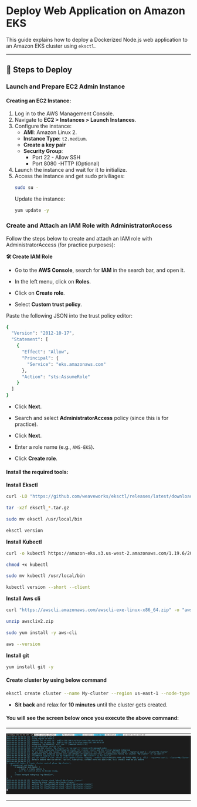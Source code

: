 # Deploy Web Application on Amazon EKS

This guide explains how to deploy a Dockerized Node.js web application to an Amazon EKS cluster using `eksctl`.

---


## 🚀 Steps to Deploy

### Launch and Prepare EC2 Admin Instance

#### Creating an EC2 Instance:

1. Log in to the AWS Management Console.
2. Navigate to **EC2 > Instances > Launch Instances**.
3. Configure the instance:
   - **AMI**: Amazon Linux 2.
   - **Instance Type**: `t2.medium`.
   - **Create a key pair**
   - **Security Group**: 
     -  Port 22 - Allow SSH 
     -  Port 8080 -HTTP (Optional)
4. Launch the instance and wait for it to initialize.
5. Access the instance and get sudo priviliages: 
   ```bash
   sudo su -
   ```
   Update the instance:
   ```bash
   yum update -y
   ```

###  Create and Attach an IAM Role with AdministratorAccess
Follow the steps below to create and attach an IAM role with AdministratorAccess (for practice purposes):

**🛠️ Create IAM Role**

- Go to the **AWS Console**, search for **IAM** in the search bar, and open it.

- In the left menu, click on **Roles**.

- Click on **Create role**.

- Select **Custom trust policy**.

Paste the following JSON into the trust policy editor:

```bash
{
  "Version": "2012-10-17",
  "Statement": [
    {
      "Effect": "Allow",
      "Principal": {
        "Service": "eks.amazonaws.com"
      },
      "Action": "sts:AssumeRole"
    }
  ]
}
```

- Click **Next**.

- Search and select **AdministratorAccess** policy (since this is for practice).

- Click **Next**.

- Enter a role name (e.g., `AWS-EKS`).

- Click **Create role**.


#### Install the required tools:

**Install Eksctl**

```bash
curl -LO "https://github.com/weaveworks/eksctl/releases/latest/download/eksctl_$(uname -s)_amd64.tar.gz"
```
```bash
tar -xzf eksctl_*.tar.gz
```
```bash
sudo mv eksctl /usr/local/bin
```
```bash
eksctl version
```
**Install Kubectl**
```bash
curl -o kubectl https://amazon-eks.s3.us-west-2.amazonaws.com/1.19.6/2021-01-05/bin/linux/amd64/kubectl
```
```bash
chmod +x kubectl
```
```bash
sudo mv kubectl /usr/local/bin
```
```bash
kubectl version --short --client
```
**Install Aws cli**
```bash
curl "https://awscli.amazonaws.com/awscli-exe-linux-x86_64.zip" -o "awscliv2.zip"
```
```bash
unzip awscliv2.zip
```

```bash
sudo yum install -y aws-cli
```
```bash
aws --version
```
**Install git**
```bash
yum install git -y
```
#### Create cluster by using below command
```bash
eksctl create cluster --name My-cluster --region us-east-1 --node-type t2.medium --zones us-east-1a,us-east-1b
```
- **Sit back** and relax for **10 minutes** until the cluster gets created.
  
  
#### You will see the screen below once you execute the above command:

  ---

![](/Images/Cluster%20.jpg)

---